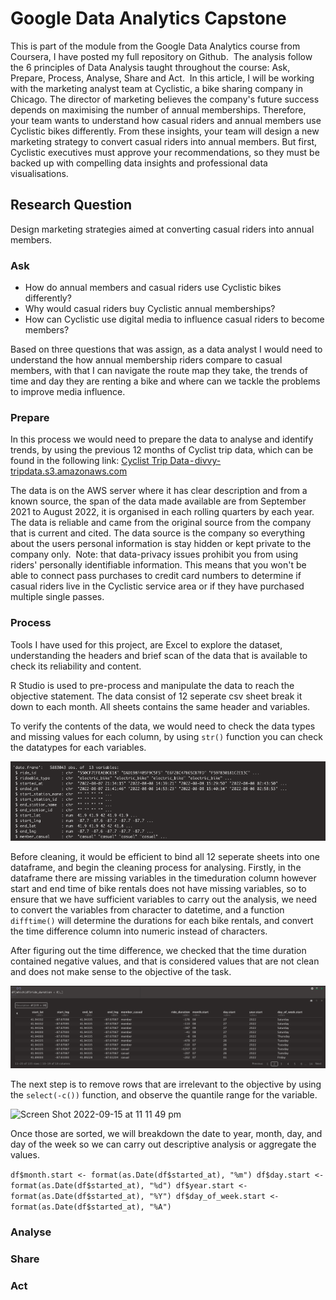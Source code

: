 # Google Data Analytics Capstone
This is part of the module from the Google Data Analytics course from Coursera, I have posted my full repository on Github. 
The analysis follow the 6 principles of Data Analysis taught throughout the course: Ask, Prepare, Process, Analyse, Share and Act. 
In this article, I will be working with the marketing analyst team at Cyclistic, a bike sharing company in Chicago. The director of marketing believes the company's future success depends on maximising the number of annual memberships. Therefore, your team wants to understand how casual riders and annual members use Cyclistic bikes differently. From these insights, your team will design a new marketing strategy to convert casual riders into annual members. But first, Cyclistic executives must approve your recommendations, so they must be backed up with compelling data insights and professional data visualisations.

## Research Question
Design marketing strategies aimed at converting casual riders into annual members.

### Ask
- How do annual members and casual riders use Cyclistic bikes differently?
- Why would casual riders buy Cyclistic annual memberships?
- How can Cyclistic use digital media to influence casual riders to become members?

Based on three questions that was assign, as a data analyst I would need to understand the how annual membership riders compare to casual members, with that I can navigate the route map they take, the trends of time and day they are renting a bike and where can we tackle the problems to improve media influence.

### Prepare
In this process we would need to prepare the data to analyse and identify trends, by using the previous 12 months of Cyclist trip data, which can be found in the following link: [Cyclist Trip Data - divvy-tripdata.s3.amazonaws.com](https://divvy-tripdata.s3.amazonaws.com/index.html)

The data is on the AWS server where it has clear description and from a known source, the span of the data made available are from September 2021 to August 2022, it is organised in each rolling quarters by each year. The data is reliable and came from the original source from the company that is current and cited. The data source is the company so everything about the users personal information is stay hidden or kept private to the company only. 
Note: that data-privacy issues prohibit you from using riders' personally identifiable information. This means that you won't be able to connect pass purchases to credit card numbers to determine if casual riders live in the Cyclistic service area or if they have purchased multiple single passes.

### Process
Tools I have used for this project, are Excel to explore the dataset, understanding the headers and brief scan of the data that is available to check its reliability and content. 

R Studio is used to pre-process and manipulate the data to reach the objective statement. The data consist of 12 seperate csv sheet break it down to each month. All sheets contains the same header and variables.

To verify the contents of the data, we would need to check the data types and missing values for each column, by using `str()` function you can check the datatypes for each variables. 

![str_function](str_function.png)

Before cleaning, it would be efficient to bind all 12 seperate sheets into one dataframe, and begin the cleaning process for analysing. Firstly, in the dataframe there are missing variables in the timeduration column however start and end time of bike rentals does not have missing variables, so to ensure that we have sufficient variables to carry out the analysis, we need to convert the variables from character to datetime, and a function `difftime()` will determine the durations for each bike rentals, and convert the time difference column into numeric instead of characters.  

After figuring out the time difference, we checked that the time duration contained negative values, and that is considered values that are not clean and does not make sense to the objective of the task.

![trip_duration](trip_duration.png)

The next step is to remove rows that are irrelevant to the objective by using the `select(-c())` function, and observe the quantile range for the variable. 

![Screen Shot 2022-09-15 at 11 11 49 pm](https://user-images.githubusercontent.com/63161117/190412574-e9f37806-317a-4c29-9425-490cfc161458.png)

Once those are sorted, we will breakdown the date to year, month, day, and day of the week so we can carry out descriptive analysis or aggregate the values. 

`df$month.start <- format(as.Date(df$started_at), "%m")
df$day.start <- format(as.Date(df$started_at), "%d")
df$year.start <- format(as.Date(df$started_at), "%Y")
df$day_of_week.start <- format(as.Date(df$started_at), "%A")`


### Analyse



### Share


### Act
